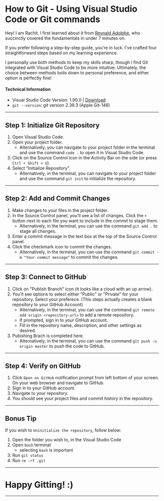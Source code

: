# How to Git - Using Visual Studio Code or Git commands

Hey! I am Rachit. I first learned about it from [Reynald Adolphe](https://www.youtube.com/watch?v=i_23KUAEtUM&t=237s), who succinctly covered the fundamentals in under 7 minutes on.

If you prefer following a step-by-step guide, you're in luck. I've crafted four straightforward steps based on my learning experience.

 I personally use both methods to keep my skills sharp, though I find Git integrated with Visual Studio Code to be more intuitive. Ultimately, the choice between methods boils down to personal preference, and either option is perfectly fine!

#### Technical Information

- Visual Studio Code Version: 1.90.0 | [Download](https://code.visualstudio.com/download)
- `git --version`: git version 2.39.3 (Apple Git-146)


---

## Step 1: Initialize Git Repository

1. Open Visual Studio Code.
2. Open your project folder.
   - Alternatively, you can navigate to your project folder in the terminal and use the command `code .` to open it in Visual Studio Code.
3. Click on the Source Control icon in the Activity Bar on the side (or press `Ctrl + Shift + G`).
4. Select "Initialize Repository".
   - Alternatively, in the terminal, you can navigate to your project folder and use the command `git init` to initialize the repository.


---

## Step 2: Add and Commit Changes

1. Make changes to your files in the project folder.
2. In the Source Control panel, you'll see a list of changes. Click the `+` button next to each file you want to include in the commit to stage them.
   - Alternatively, in the terminal, you can use the command `git add .` to stage all changes.
3. Enter a commit message in the text box at the top of the Source Control panel.
4. Click the checkmark icon to commit the changes.
   - Alternatively, in the terminal, you can use the command `git commit -m "Your commit message"` to commit the changes.

---

## Step 3: Connect to GitHub

1. Click on "Publish Branch" icon (it looks like a cloud with an up arrow).
2. You'll see options to select either "Public" or "Private" for your repository. Select your preferece. (This steps actually creates a blank repository to your GitHub Account)
   - Alternatively, in the terminal, you can use the command `git remote add origin <repository-url>` to add a remote repository.
   - If prompted, sign in to your GitHub account.
   - Fill in the repository name, description, and other settings as desired.
3. Pubishing Brach is completed here.
   - Alternatively, in the terminal, you can use the command `git push -u origin master` to push the code to GitHub.


---

## Step 4: Verify on GitHub

1. Click `Open on GitHub` notification prompt from left bottom of your screen. On your web browser and navigate to GitHub.
2. Sign in to your GitHub account.
3. Navigate to your repository.
4. You should see your project files and commit history in the repository.

---

## Bonus Tip

If you wish to `Uninitialize the repository`, follow below:
1. Open the folder you wish to, in the Visual Studio Code
2. Open `bash` terminal
   - selecting `bash` is important
3. Run `git status`
4. Run `rm -rf .git`

---

# Happy Gitting! :)

---